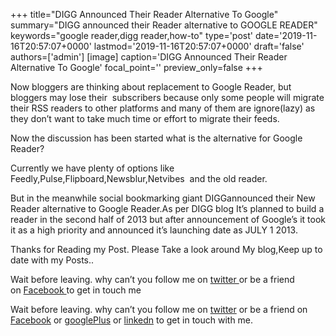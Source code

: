 +++
title="DIGG Announced Their Reader Alternative To Google"
summary="DIGG announced their Reader alternative to GOOGLE READER"
keywords="google reader,digg reader,how-to"
type='post'
date='2019-11-16T20:57:07+0000'
lastmod='2019-11-16T20:57:07+0000'
draft='false'
authors=['admin']
[image]
caption='DIGG Announced Their Reader Alternative To Google'
focal_point=''
preview_only=false
+++








Now bloggers are thinking about replacement to Google Reader, but bloggers may lose their &nbsp;subscribers because only some people will migrate their RSS readers to other platforms and many of them are ignore(lazy) as they don’t want to take much time or effort to migrate their feeds.

Now the discussion has been started what is the alternative for Google Reader?

Currently we have plenty of options like Feedly,Pulse,Flipboard,Newsblur,Netvibes&nbsp; and&nbsp;the old reader.

But in the meanwhile social bookmarking giant DIGGannounced their New Reader alternative to Google Reader.As per DIGG blog It’s planned to build a reader in the second half of 2013 but after announcement of Google’s it took it as a high priority and announced it’s launching date as JULY 1 2013.

Thanks for Reading my Post.&nbsp;Please Take a look around My blog,Keep up to date with my Posts..

Wait before leaving.&nbsp;why can’t you follow me on&nbsp;<a title="ArunkumarGudelli Twitter" href="http://twitter.com/arunGudelli" target="_blank">twitter&nbsp;</a>or be a friend on&nbsp;<a title="Arunkumar Gudelli Facebook" href="http://www.facebook.com/arungudelli" target="_blank">Facebook&nbsp;</a>to get in touch me

Wait before leaving.
why can’t you follow me on <a href="https://twitter.com/arungudelli" target="_blank">twitter</a> or be a friend on <a href="https://www.facebook.com/gudelliArun" target="_blank">Facebook</a> or <a href="https://plus.google.com/+ArunkumarGudelli" target="_blank">googlePlus</a> or <a href="https://www.linkedin.com/in/arungudelli/" target="_blank">linkedn</a> to get in touch with me.







